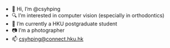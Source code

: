 - 👤 Hi, I’m @csyhping
- 🔍 I’m interested in computer vision (especially in orthodontics)
- 🏫 I’m currently a HKU postgraduate student
- 📷 I’m a photographer
- 📫 csyhping@connect.hku.hk

<!---
csyhping/csyhping is a ✨ special ✨ repository because its `README.md` (this file) appears on your GitHub profile.
You can click the Preview link to take a look at your changes.
--->
